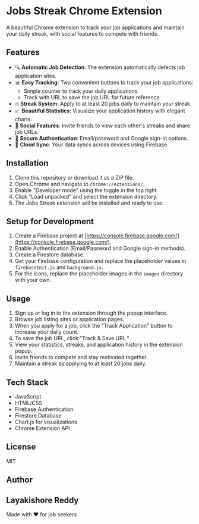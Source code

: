 # Jobs Streak Chrome Extension

A beautiful Chrome extension to track your job applications and maintain your daily streak, with social features to compete with friends.

## Features

- 🔍 **Automatic Job Detection**: The extension automatically detects job application sites.
- 📊 **Easy Tracking**: Two convenient buttons to track your job applications:
  - Simple counter to track your daily applications
  - Track with URL to save the job URL for future reference
- 🔥 **Streak System**: Apply to at least 20 jobs daily to maintain your streak.
- 📈 **Beautiful Statistics**: Visualize your application history with elegant charts.
- 👥 **Social Features**: Invite friends to view each other's streaks and share job URLs.
- 🔐 **Secure Authentication**: Email/password and Google sign-in options.
- 💾 **Cloud Sync**: Your data syncs across devices using Firebase.

## Installation

1. Clone this repository or download it as a ZIP file.
2. Open Chrome and navigate to `chrome://extensions/`.
3. Enable "Developer mode" using the toggle in the top right.
4. Click "Load unpacked" and select the extension directory.
5. The Jobs Streak extension will be installed and ready to use.

## Setup for Development

1. Create a Firebase project at [https://console.firebase.google.com/](https://console.firebase.google.com/).
2. Enable Authentication (Email/Password and Google sign-in methods).
3. Create a Firestore database.
4. Get your Firebase configuration and replace the placeholder values in `firebaseInit.js` and `background.js`.
5. For the icons, replace the placeholder images in the `images` directory with your own.

## Usage

1. Sign up or log in to the extension through the popup interface.
2. Browse job listing sites or application pages.
3. When you apply for a job, click the "Track Application" button to increase your daily count.
4. To save the job URL, click "Track & Save URL."
5. View your statistics, streaks, and application history in the extension popup.
6. Invite friends to compete and stay motivated together.
7. Maintain a streak by applying to at least 20 jobs daily.

## Tech Stack

- JavaScript
- HTML/CSS
- Firebase Authentication
- Firestore Database
- Chart.js for visualizations
- Chrome Extension API

## License

MIT

## Author

Layakishore Reddy 
---

Made with ❤️ for job seekers
